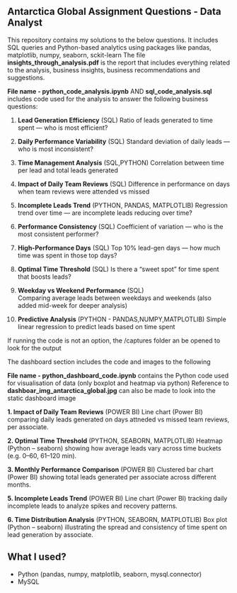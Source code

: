 ## Antarctica Global Assignment Questions - Data Analyst

This repository contains my solutions to the below questions. It includes SQL queries and Python-based analytics using packages like pandas, matplotlib, numpy, seaborn, sckit-learn
The file **insights_through_analysis.pdf** is the report that includes everything related to the analysis, business insights, business recommendations and suggestions.

**File name - python_code_analysis.ipynb**
              AND
              **sql_code_analysis.sql** includes code used for the analysis to answer the following business questions:

1. **Lead Generation Efficiency** (SQL)
Ratio of leads generated to time spent — who is most efficient?

2. **Daily Performance Variability**  (SQL)
Standard deviation of daily leads — who is most inconsistent?

3. **Time Management Analysis** (SQL,PYTHON)
Correlation between time per lead and total leads generated

4. **Impact of Daily Team Reviews**  (SQL)
Difference in performance on days when team reviews were attended vs missed

5. **Incomplete Leads Trend**  (PYTHON, PANDAS, MATPLOTLIB)
Regression trend over time — are incomplete leads reducing over time?

6. **Performance Consistency** (SQL)
Coefficient of variation — who is the most consistent performer?

7. **High-Performance Days**  (SQL)
Top 10% lead-gen days — how much time was spent in those top days?

8. **Optimal Time Threshold**  (SQL)
Is there a “sweet spot” for time spent that boosts leads?

9. **Weekday vs Weekend Performance** (SQL)  
Comparing average leads between weekdays and weekends
(also added mid-week for deeper analysis)

11. **Predictive Analysis** (PYTHON - PANDAS,NUMPY,MATPLOTLIB)
Simple linear regression to predict leads based on time spent

If running the code is not an option, 
the /captures folder an be opened to look for the output

The dashboard section includes the code and images to the following

**File name - python_dashboard_code.ipynb** contains the Python code used for visualisation of data (only boxplot and heatmap via python)
Reference to **dashboar_img_antarctica_global.jpg** can also be made to look into the static dashboard image

**1. Impact of Daily Team Reviews** (POWER BI)
Line chart (Power BI) comparing daily leads generated on days attneded vs missed team reviews, per associate.

**2. Optimal Time Threshold** (PYTHON, SEABORN, MATPLOTLIB)
Heatmap (Python – seaborn) showing how average leads vary across time buckets (e.g. 0–60, 61–120 min).

**3. Monthly Performance Comparison** (POWER BI)
Clustered bar chart (Power BI) showing total leads generated per associate across different months.

**5. Incomplete Leads Trend** (POWER BI)
Line chart (Power BI) tracking daily incomplete leads to analyze spikes and recovery patterns.

**6. Time Distribution Analysis** (PYTHON, SEABORN, MATPLOTLIB)
Box plot (Python – seaborn) illustrating the spread and consistency of time spent on lead generation by associate.

## What I used?
- Python (pandas, numpy, matplotlib, seaborn, mysql.connector)
- MySQL

